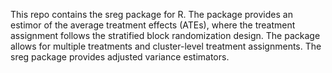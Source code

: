 This repo contains the sreg package for R. 
The package provides an estimor of the average treatment effects (ATEs), where the treatment assignment follows the stratified block randomization design.
The package allows for multiple treatments and cluster-level treatment assignments. The sreg package provides adjusted variance estimators.
